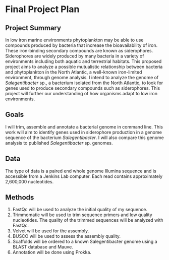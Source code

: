 # Final Project Plan

## Project Summary
 In low iron marine environments phytoplankton may be able to use compounds produced by bacteria that increase the bioavailability of iron. These iron-binding secondary compounds are known as siderophores. Siderophores are widely produced by many bacteria in a variety of environments including both aquatic and terrestrial habitats. This proposed project aims to analyze a possible mutualistic relationship between bacteria and phytoplankton in the North Atlantic, a well-known iron-limited environment, through genome analysis. I intend to analyze the genome of _Salegentibacter_ sp., a bacterium isolated from the North Atlantic, to look for genes used to produce secondary compounds such as siderophores. This project will further our understanding of how organisms adapt to low iron environments. 
 
 ## Goals
 I will trim, assemble and annotate a bacterial genome in command line. This work will aim to identify genes used in siderophore production in a genome sequence of the bacterium _Salegentibacter_. I will also compare this genome analysis to published  _Salegentibacter_ sp. genomes.  

## Data
The type of data is a paired end whole genome Illumina sequence and is accessible from a Jenkins Lab computer. Each read contains approximately 2,600,000 nucleotides.

## Methods
1. FastQc will be used to analyze the initial quality of my sequence.
2. Trimmomatic will be used to trim sequence primers and low quality nucleotides. The quality of the trimmed sequences will be analyzed with FastQc.
3. Velvet will be used for the assembly.
4. BUSCO will be used to assess the assembly quality. 
5. Scaffolds will be ordered to a known Salegentibacter genome using a BLAST database and Mauve.
6. Annotation will be done using Prokka. 
